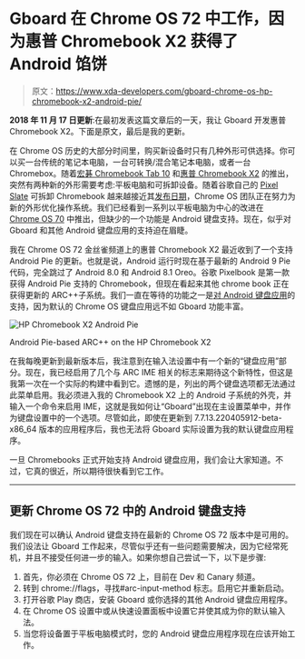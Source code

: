 # Gboard 在 Chrome OS 72 中工作，因为惠普 Chromebook X2 获得了 Android 馅饼

> 原文：<https://www.xda-developers.com/gboard-chrome-os-hp-chromebook-x2-android-pie/>

**2018 年 11 月 17 日更新**:在最初发表这篇文章后的一天，我让 Gboard 开发惠普 Chromebook X2。下面是原文，最后是我的更新。

在 Chrome OS 历史的大部分时间里，购买新设备时只有几种外形可供选择。你可以买一台传统的笔记本电脑，一台可转换/混合笔记本电脑，或者一台 Chromebox。随着[宏碁 Chromebook Tab 10](https://www.xda-developers.com/acer-chromebook-tab-chrome-os-tablet/) 和[惠普 Chromebook X2](https://www.xda-developers.com/hp-chromebook-x2-linux-app-support/) 的推出，突然有两种新的外形需要考虑:平板电脑和可拆卸设备。随着谷歌自己的 [Pixel Slate](https://www.xda-developers.com/google-pixel-slate-detachable-chrome-os-tablet/) 可拆卸 Chromebook 越来越接近其[发布日期](https://www.xda-developers.com/google-pixel-slate-pre-orders-open/)，Chrome OS 团队正在努力为新的外形优化操作系统。我们已经看到一系列以平板电脑为中心的改进在 [Chrome OS 70](https://www.xda-developers.com/google-chrome-os-70-tablet-ux-overhaul/) 中推出，但缺少的一个功能是 Android 键盘支持。现在，似乎对 Gboard 和其他 Android 键盘应用的支持迫在眉睫。

我在 Chrome OS 72 金丝雀频道上的惠普 Chromebook X2 最近收到了一个支持 Android Pie 的更新。也就是说，Android 运行时现在基于最新的 Android 9 Pie 代码，完全跳过了 Android 8.0 和 Android 8.1 Oreo。谷歌 Pixelbook 是第一款获得 Android Pie 支持的 Chromebook，但现在看起来其他 chrome book 正在获得更新的 ARC++子系统。我们一直在等待的功能之一是[对 Android 键盘应用](https://www.xda-developers.com/chrome-os-gboard-app-shortcuts-android-p/)的支持，因为默认的 Chrome OS 键盘应用远不如 Gboard 功能丰富。

 <picture>![HP Chromebook X2 Android Pie](img/2b621cc8b9d36cacac1fd91f414d1acc.png)</picture> 

Android Pie-based ARC++ on the HP Chromebook X2

在我每晚更新到最新版本后，我注意到在输入法设置中有一个新的“键盘应用”部分。现在，我已经启用了几个与 ARC IME 相关的标志来期待这个新特性，但这是我第一次在一个实际的构建中看到它。遗憾的是，列出的两个键盘选项都无法通过此菜单启用。我必须进入我的 Chromebook X2 上的 Android 子系统的外壳，并输入一个命令来启用 IME，这就是我如何让“Gboard”出现在主设置菜单中，并作为键盘设置中的一个选项。尽管如此，即使在更新到 7.7.13.220405912-beta-x86_64 版本的应用程序后，我也无法将 Gboard 实际设置为我的默认键盘应用程序。

一旦 Chromebooks 正式开始支持 Android 键盘应用，我们会让大家知道。不过，它真的很近，所以期待很快看到它工作。

* * *

## 更新 Chrome OS 72 中的 Android 键盘支持

我们现在可以确认 Android 键盘支持在最新的 Chrome OS 72 版本中是可用的。我们设法让 Gboard 工作起来，尽管似乎还有一些问题需要解决，因为它经常死机，并且不接受任何进一步的输入。如果你想自己尝试一下，以下是步骤:

1.  首先，你必须在 Chrome OS 72 上，目前在 Dev 和 Canary 频道。
2.  转到 chrome://flags，寻找#arc-input-method 标志。启用它并重新启动。
3.  打开谷歌 Play 商店，安装 Gboard 或你选择的其他 Android 键盘应用程序。
4.  在 Chrome OS 设置中或从快速设置面板中设置它并使其成为你的默认输入法。
5.  当您将设备置于平板电脑模式时，您的 Android 键盘应用程序现在应该开始工作。
